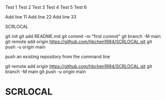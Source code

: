 Test 1
Test 2
Test 3
Test 4
Test 5
Test 6 

Add line 11
Add line 22
Add line 33



SCRLOCAL


git init
git add README.md
git commit -m "first commit"
git branch -M main
git remote add origin https://github.com/hbchen1984/SCRLOCAL.git
git push -u origin main


push an existing repository from the command line

git remote add origin https://github.com/hbchen1984/SCRLOCAL.git
git branch -M main
git push -u origin main
# SCRLOCAL
